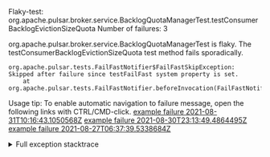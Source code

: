         
Flaky-test: org.apache.pulsar.broker.service.BacklogQuotaManagerTest.testConsumerBacklogEvictionSizeQuota
Number of failures: 3

org.apache.pulsar.broker.service.BacklogQuotaManagerTest is flaky. The testConsumerBacklogEvictionSizeQuota test method fails sporadically.

```
org.apache.pulsar.tests.FailFastNotifier$FailFastSkipException: Skipped after failure since testFailFast system property is set.
	at org.apache.pulsar.tests.FailFastNotifier.beforeInvocation(FailFastNotifier.java:88)

```

Usage tip: To enable automatic navigation to failure message, open the following links with CTRL/CMD-click.
[example failure 2021-08-31T10:16:43.1050568Z](https://github.com/apache/pulsar/runs/3471501156?check_suite_focus=true#step:10:2161)
[example failure 2021-08-30T23:13:49.4864495Z](https://github.com/apache/pulsar/runs/3467152431?check_suite_focus=true#step:9:1471)
[example failure 2021-08-27T06:37:39.5338684Z](https://github.com/apache/pulsar/runs/3440411059?check_suite_focus=true#step:9:3393)


<details>
<summary>Full exception stacktrace</summary>
<code><pre>
org.apache.pulsar.tests.FailFastNotifier$FailFastSkipException: Skipped after failure since testFailFast system property is set.
	at org.apache.pulsar.tests.FailFastNotifier.beforeInvocation(FailFastNotifier.java:88)

</pre></code>
</details>

